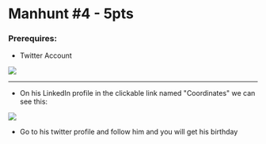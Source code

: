 # Manhunt #4 - 5pts

### Prerequires:

- Twitter Account

<img src="https://cdn.discordapp.com/attachments/698984879823519827/795345203631489084/unknown.png">

-----------------

- On his LinkedIn profile in the clickable link named "Coordinates" we can see this:

<img src="https://cdn.discordapp.com/attachments/698984879823519827/795345820118810644/unknown.png">

- Go to his twitter profile and follow him and you will get his birthday

